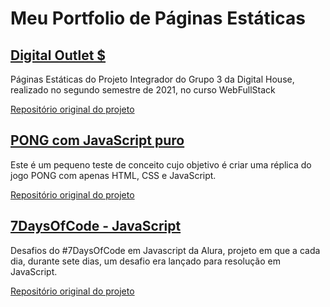 # Meu Portfolio de Páginas Estáticas

## <a href="https://enyus.github.io/DO$/">Digital Outlet $</a>
Páginas Estáticas do Projeto Integrador do Grupo 3 da Digital House, realizado no segundo semestre de 2021, no curso WebFullStack

<a href="https://github.com/Enyus/PIDH2021-Digital-Outlet">Repositório original do projeto</a>

## <a href="https://enyus.github.io/pong/">PONG com JavaScript puro</a>
Este é um pequeno teste de conceito cujo objetivo é criar uma réplica do jogo PONG com apenas HTML, CSS e JavaScript.

<a href="https://github.com/Enyus/Pong-JS-Puro">Repositório original do projeto</a>

## <a href="https://enyus.github.io/7DoC-JS">7DaysOfCode - JavaScript</a>
Desafios do #7DaysOfCode em Javascript da Alura, projeto em que a cada dia, durante sete dias, um desafio era lançado para resolução em JavaScript.

<a href="https://github.com/Enyus/7DoC-JS">Repositório original do projeto</a>
